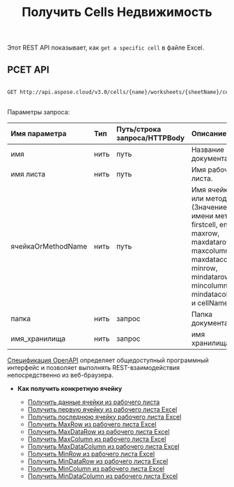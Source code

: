 ﻿---
title: Получить Cells Недвижимость
type: docs
url: /ru/get-cells-properties/
weight: 130
---
Этот REST API показывает, как `get a specific cell` в файле Excel.

## РСЕТ API
 
```bash
 
GET http://api.aspose.cloud/v3.0/cells/{name}/worksheets/{sheetName}/cells/{cellOrMethodName}
 
```
 Параметры запроса:
 
| Имя параметра| Тип| Путь/строка запроса/HTTPBody|Описание|
|:- |:- |:- |:- |
| имя| нить| путь| Название документа.|
| имя листа| нить| путь| Имя рабочего листа.|
| ячейкаOrMethodName| нить| путь| Имя ячейки или метода. (Значение имени метода: firstcell, endcell, maxrow, maxdatarow, maxcolumn, maxdatacolumn, minrow, mindatarow, mincolumn, mindatacolumn и cellName.)|
| папка| нить| запрос| Папка документа.|
| имя_хранилища| нить| запрос| имя хранилища.|
 
[Спецификация OpenAPI](https://apireference.aspose.cloud/cells/#/Cells/GetWorksheetCell) определяет общедоступный программный интерфейс и позволяет выполнять REST-взаимодействия непосредственно из веб-браузера.


- **Как получить конкретную ячейку**

   - [Получить данные ячейки из рабочего листа](/cells/ru/get-cell-data-from-a-worksheet/)
   - [Получить первую ячейку из рабочего листа Excel](/cells/ru/get-first-cell-from-excel-worksheet/)
   - [Получить последнюю ячейку рабочего листа Excel](/cells/ru/get-last-cell-of-excel-worksheet/)
   - [Получить MaxRow из рабочего листа Excel](/cells/ru/get-maxrow-from-excel-worksheet/)
   - [Получить MaxDataRow из рабочего листа Excel](/cells/ru/get-maxdatarow-from-excel-worksheet/)
   - [Получить MaxColumn из рабочего листа Excel](/cells/ru/get-maxcolumn-from-excel-worksheet/)
   - [Получить MaxDataColumn из рабочего листа Excel](/cells/ru/get-maxdatacolumn-from-excel-worksheet/)
   - [Получить MinRow из рабочего листа Excel](/cells/ru/get-minrow-from-excel-worksheet/)
   - [Получить MinDataRow из рабочего листа Excel](/cells/ru/get-mindatarow-from-excel-worksheet/)
   - [Получить MinColumn из рабочего листа Excel](/cells/ru/get-mincolumn-from-excel-worksheet/)
   - [Получить MinDataColumn из рабочего листа Excel](/cells/ru/get-mindatacolumn-from-excel-worksheet/)
